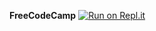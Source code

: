 **FreeCodeCamp**
[![Run on Repl.it](https://repl.it/badge/github/freeCodeCamp/boilerplate-socialauth)](https://repl.it/github/freeCodeCamp/boilerplate-socialauth)